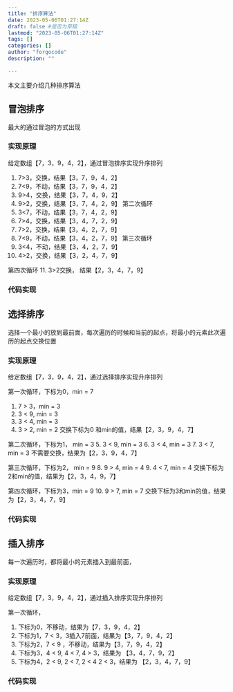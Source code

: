 ```yaml
---
title: "排序算法"
date: 2023-05-06T01:27:14Z
draft: false #是否为草稿
lastmod: "2023-05-06T01:27:14Z"
tags: [] 
categories: []
author: "forgocode"
description: ""

---
```


本文主要介绍几种排序算法

<!--more-->

## 冒泡排序
最大的通过冒泡的方式出现
### 实现原理
给定数组【7，3，9，4，2】，通过冒泡排序实现升序排列
1. 7>3，交换，结果【3，7，9，4，2】
2. 7<9，不动，结果【3，7，9，4，2】
3. 9>4，交换，结果【3，7，4，9，2】
4. 9>2，交换，结果【3，7，4，2，9】
第二次循环
5. 3<7，不动，结果【3，7，4，2，9】
6. 7>4，交换，结果【3，4，7，2，9】
7. 7>2，交换，结果【3，4，2，7，9】
8. 7<9，不动，结果【3，4，2，7，9】
第三次循环
9. 3<4，不动，结果【3，4，2，7，9】
10. 4>2，交换，结果【3，2，4，7，9】

第四次循环
11. 3>2交换， 结果【2，3，4，7，9】


### 代码实现

## 选择排序

选择一个最小的放到最前面，每次遍历的时候和当前的起点，将最小的元素此次遍历的起点交换位置
### 实现原理

给定数组【7，3，9，4，2】，通过选择排序实现升序排列

第一次循环，下标为0，min = 7
1. 7 > 3，min = 3
2. 3 < 9, min = 3
3. 3 < 4, min = 3
4. 3 > 2, min = 2
交换下标为0 和min的值，结果【2，3，9，4，7】

第二次循环，下标为1， min = 3
5. 3 < 9, min = 3
6. 3 < 4, min = 3
7. 3 < 7, min = 3
不需要交换，结果为【2，3，9，4，7】

第三次循环，下标为2， min = 9
8. 9 > 4, min = 4
9. 4 < 7, min = 4
交换下标为2和min的值，结果为【2，3，4，9，7】

第四次循环，下标为3，min = 9
10. 9 > 7, min = 7
交换下标为3和min的值，结果为【2，3，4，7，9】

### 代码实现

## 插入排序
每一次遍历时，都将最小的元素插入到最前面，

### 实现原理
给定数组【7，3，9，4，2】，通过插入排序实现升序排列

第一次循环，
1. 下标为0，不移动，结果为【7，3，9，4，2】
2. 下标为1，7 < 3，3插入7前面，结果为【3，7，9，4，2】
3. 下标为2，7 < 9 ，不移动，结果为【3，7，9，4，2】
4. 下标为3，4 < 9, 4 < 7, 4 > 3，结果为 【3，4，7，9，2】
4. 下标为4，2 < 9, 2 < 7, 2 < 4 2 < 3，结果为 【2，3，4，7，9】

### 代码实现

